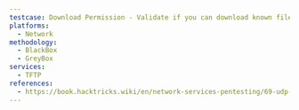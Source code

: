 ```yaml
---
testcase: Download Permission - Validate if you can download known files from the server using Metasploit’s tftp_transfer_util module or Python libraries like tftpy (client.download('filename', '/tmp/filename'))
platforms: 
  - Network
methodology: 
  - BlackBox
  - GreyBox
services:
  - TFTP
references:
  - https://book.hacktricks.wiki/en/network-services-pentesting/69-udp-tftp.html
---
```

